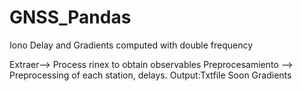 # GNSS_Pandas
Iono Delay and Gradients computed with double frequency

Extraer--> Process rinex to obtain observables
Preprocesamiento --> Preprocessing of each station, delays. Output:Txtfile
Soon Gradients
